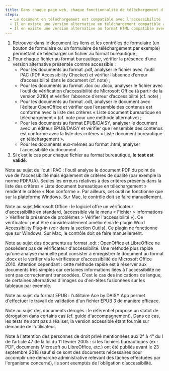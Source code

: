 ```yaml
---
title: Dans chaque page web, chaque fonctionnalité de téléchargement d’un document bureautique vérifie-t-elle une de ces conditions ?
steps:
  - Le document en téléchargement est compatible avec l'accessibilité ;
  - Il en existe une version alternative en téléchargement compatible avec l'accessibilité ;
  - Il en existe une version alternative au format HTML compatible avec l'accessibilité.
---
```


1. Retrouver dans le document les liens et les contrôles de formulaire (un bouton de formulaire ou un formulaire de téléchargement par exemple) permettant de télécharger un fichier au format bureautique ;
2. Pour chaque fichier au format bureautique, vérifier la présence d’une version alternative présentée comme accessible :
   - Pour les documents au format .pdf, analyser le fichier avec l’outil PAC (PDF Accessibility Checker) et vérifier l’absence d’erreur d’accessibilité dans le document (cf. note) ;
   - Pour les documents au format .doc ou .docx, analyser le fichier avec l’outil de vérification d’accessibilité de Microsoft Office (à partir de la version 2010) et vérifier l’absence d’erreur d’accessibilité (cf. note) ;
   - Pour les documents au format .odt, analyser le document avec l’éditeur OpenOffice et vérifier que l’ensemble des contenus est conforme avec la liste des critères « Liste document bureautique en téléchargement » (cf. note pour une méthode alternative) ;
   - Pour les documents au format EPUB/DAISY, analyser le document avec un éditeur EPUB/DAISY et vérifier que l’ensemble des contenus est conforme avec la liste des critères « Liste document bureautique en téléchargement ».
   - Pour les documents eux-mêmes au format .html, analyser l’accessibilité du document.
3. Si c’est le cas pour chaque fichier au format bureautique, **le test est validé**.

Note au sujet de l'outil PAC : l'outil analyse le document PDF du point de vue de l'accessibilité mais également de critères de qualité (par exemple la norme PDF/UA). Seules les erreurs relatives à des critères présents dans la liste des critères « Liste document bureautique en téléchargement » rendent le critère « Non conforme ». Par ailleurs, cet outil ne fonctionne que sur la plateforme Windows. Sur Mac, le contrôle doit se faire manuellement.

Note au sujet Microsoft Office : le logiciel offre un vérificateur d'accessibilité en standard, (accessible via le menu « Fichier > Informations > Vérifier la présence de problèmes > Vérifier l'accessibilité »). Ce vérificateur peut être considérablement amélioré via le plugin Word Accessibility Plug-in (voir dans la section Outils). Ce plugin ne fonctionne que sur Windows. Sur Mac, le contrôle doit se faire manuellement.

Note au sujet des documents au format .odt : OpenOffice et LibreOffice ne possèdent pas de vérificateur d'accessibilité. Une méthode plus rapide qu'une analyse manuelle peut consister à enregistrer le document au format .docx et le vérifier via le vérificateur d'accessibilité de Microsoft Office 2010. Attention cependant : cette méthode rapide est à réserver aux documents très simples car certaines informations liées à l'accessibilité ne sont pas correctement transcodées. C'est le cas des indications de langue, de certaines alternatives d'images ou d'en-têtes fusionnées sur les tableaux par exemple.

Note au sujet du format EPUB : l'utilitaire Ace by DAISY App permet d'effectuer le travail de validation d'un fichier EPUB 3 de manière efficace.

Note au sujet des documents dérogés : le référentiel propose un statut de dérogation dans certains cas (cf. guide d'accompagnement). Dans ce cas, les tests ne sont pas à réaliser, la version accessible étant fournie sur demande de l'utilisateur.

Note à l'attention des personnes de droit privé mentionnées aux 2° à 4° du I de l’article 47 de la loi du 11 février 2005 : si les fichiers bureautiques (ex : PDF, documents Microsoft ou LibreOffice, etc.) ont été publiés avant le 23 septembre 2018 (sauf si ce sont des documents nécessaires pour accomplir une démarche administrative relevant des tâches effectuées par l'organisme concerné), ils sont exemptés de l’obligation d’accessibilité.
